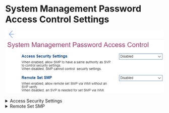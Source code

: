 # System Management Password Access Control Settings #

![](./img/smpaccesscontrol.png)

<details><summary>Access Security Settings</summary>

Whether to allow SMP (System Management Password) to have the same authority as SVP (Supervisor Password) to control security settings.

Options:

1. **Disabled** – Default. 
2. Enabled.

| WMI Setting name | Values | SVP / SMP Req'd | AMD/Intel |
|:---|:---|:---|:---|
| AccessSecuritySettings | Disabled, Enabled | yes | Both |
</details>


<details><summary>Remote Set SMP</summary>

Whether an SVP (Supervisor Password) is needed to set SMP (System Management Password) via WMI (Windows Management Instrumentation).

Options:

1. **Disabled** – Default.
2. Enabled.

| WMI Setting name | Values | SVP / SMP Req'd | AMD/Intel |
|:---|:---|:---|:---|
| RemoteSetSMP | Disabled, Enabled | yes | Both |
</details>